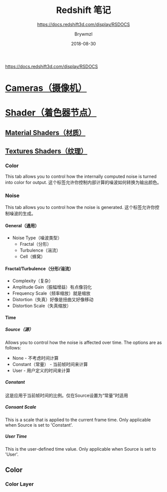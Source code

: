 ﻿---
layout:     post
title:      Redshift 笔记
subtitle:   https://docs.redshift3d.com/display/RSDOCS
date:       2018-08-30
author:     Brywmzl
header-img: img/RedShift/261331074269.jpg
catalog: true
tags: [CINEMA 4D,Redshift]
password: 
---
https://docs.redshift3d.com/display/RSDOCS

<!--more-->

# [Cameras（摄像机）](https://docs.redshift3d.com/display/RSDOCS/Cameras)

# [Shader（着色器节点）](https://docs.redshift3d.com/display/RSDOCS/Shaders)

## [Material Shaders（材质）](https://docs.redshift3d.com/display/RSDOCS/Material+Shaders)

## [Textures Shaders（纹理）](https://docs.redshift3d.com/display/RSDOCS/Noise+Texture)

### Color
This tab allows you to control how the internally computed noise is turned into color for output.
这个标签允许你控制内部计算的噪波如何转换为输出颜色。

### Noise
This tab allows you to control how the noise is generated.
这个标签允许你控制噪波的生成。

#### General（通用）
* Noise Type（噪波类型）
	* Fractal（分形）
	* Turbulence（湍流）
	* Cell（蜂窝）

#### Fractal/Turbulence（分形/湍流）
* Complexity（复杂）
* Amplitude Gain（振幅增益）有点像羽化
* Frequency Scale（频率缩放）就是缩放
* Distortion（失真）好像是扭曲又好像移动
* Distortion Scale（失真缩放）

#### Time

##### Source（源）

Allows you to control how the noise is affected over time. The options are as follows:
* None - 不考虑时间计算
* Constant（常量） - 当前帧时间来计算
* User - 用户定义的时间来计算

##### Constant
这是应用于当前帧时间的比例。仅在Source设置为“常量”时适用

##### Consant Scale
This is a scale that is applied to the current frame time. Only applicable when Source is set to 'Constant'.

##### User Time
This is the user-defined time value. Only applicable when Source is set to 'User'.

## Color

### Color Layer